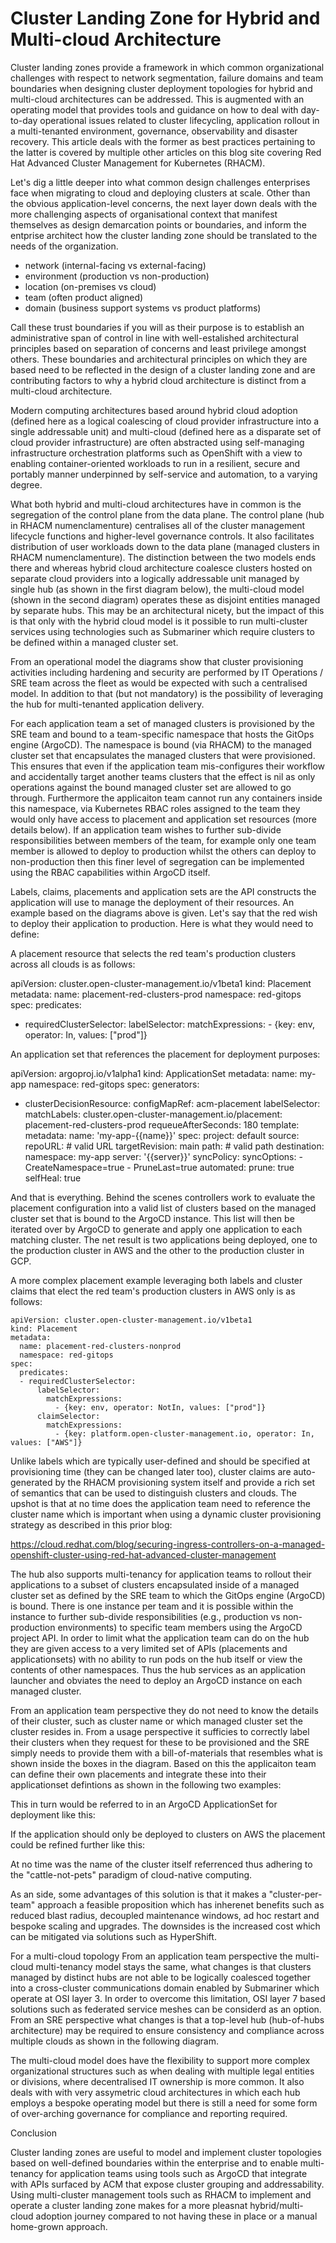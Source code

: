 # Cluster Landing Zone for Hybrid and Multi-cloud Architecture

Cluster landing zones provide a framework in which common organizational challenges with respect to network segmentation, failure domains and team boundaries when designing cluster deployment topologies for hybrid and multi-cloud architectures can be addressed. This is augmented with an operating model that provides tools and guidance on how to deal with day-to-day operational issues related to cluster lifecycling, application rollout in a multi-tenanted environment, governance, observability and disaster recovery. This article deals with the former as best practices pertaining to the latter is covered by multiple other articles on this blog site covering Red Hat Advanced Cluster Management for Kubernetes (RHACM).

Let's dig a little deeper into what common design challenges enterprises face when migrating to cloud and deploying clusters at scale. Other than the obvious application-level concerns, the next layer down deals with the more challenging aspects of organisational context that manifest themselves as design demarcation points or boundaries, and inform the entprise architect how the cluster landing zone should be translated to the needs of the organization.

- network (internal-facing vs external-facing)
- environment (production vs non-production)
- location (on-premises vs cloud)
- team (often product aligned)
- domain (business support systems vs product platforms)

Call these trust boundaries if you will as their purpose is to establish an administrative span of control in line with well-estalished architectural principles based on separation of concerns and least privilege amongst others. These boundaries and architectural principles on which they are based need to be reflected in the design of a cluster landing zone and are contributing factors to why a hybrid cloud architecture is distinct from a multi-cloud architecture. 

Modern computing architectures based around hybrid cloud adoption (defined here as a logical coalescing of cloud provider infrastructure into a single addressable unit) and multi-cloud (defined here as a disparate set of cloud provider infrastructure) are often abstracted using self-managing infrastructure orchestration platforms such as OpenShift with a view to enabling container-oriented workloads to run in a resilient, secure and portably manner underpinned by self-service and automation, to a varying degree. 

What both hybrid and multi-cloud architectures have in common is the segregation of the control plane from the data plane. The control plane (hub in RHACM numenclamenture) centralises all of the cluster management lifecycle functions and higher-level governance controls. It also facilitates distribution of user workloads down to the data plane (managed clusters in RHACM numenclamenture). The distinction between the two models ends there and whereas hybrid cloud architecture coalesce clusters hosted on separate cloud providers into a logically addressable unit managed by single hub (as shown in the first diagram below), the multi-cloud model (shown in the second diagram) operates these as disjoint entities managed by separate hubs. This may be an architectural nicety, but the impact of this is that only with the hybrid cloud model is it possible to run multi-cluster services using technologies such as Submariner which require clusters to be defined within a managed cluster set.

From an operational model the diagrams show that cluster provisioning activities including hardening and security are performed by IT Operations / SRE team across the fleet as would be expected with such a centralised model. In addition to that (but not mandatory) is the possibility of leveraging the hub for multi-tenanted application delivery.

For each application team a set of managed clusters is provisioned by the SRE team and bound to a team-specific namespace that hosts the GitOps engine (ArgoCD). The namespace is bound (via RHACM) to the managed cluster set that encapsulates the managed clusters that were provisioned. This ensures that even if the application team mis-configures their workflow and accidentally target another teams clusters that the effect is nil as only operations against the bound managed cluster set are allowed to go through. Furthermore the applicaiton team cannot run any containers inside this namespace, via Kubernetes RBAC roles assigned to the team they would only have access to placement and application set resources (more details below). If an application team wishes to further sub-divide responsibilities between members of the team, for example only one team member is allowed to deploy to production whilst the others can deploy to non-production then this finer level of segregation can be implemented using the RBAC capabilities within ArgoCD itself.

Labels, claims, placements and application sets are the API constructs the application will use to manage the deployment of their resources. An example based on the diagrams above is given. Let's say that the red wish to deploy their application to production. Here is what they would need to define:

A placement resource that selects the red team's production clusters across all clouds is as follows:

apiVersion: cluster.open-cluster-management.io/v1beta1
kind: Placement
metadata:
  name: placement-red-clusters-prod
  namespace: red-gitops
spec:
  predicates:
  - requiredClusterSelector:
      labelSelector:
        matchExpressions:
          - {key: env, operator: In, values: ["prod"]}

An application set that references the placement for deployment purposes:

apiVersion: argoproj.io/v1alpha1
kind: ApplicationSet
metadata:
  name: my-app
  namespace: red-gitops
spec:
  generators:
  - clusterDecisionResource:
      configMapRef: acm-placement
      labelSelector:
        matchLabels:
          cluster.open-cluster-management.io/placement: placement-red-clusters-prod
      requeueAfterSeconds: 180
  template:
    metadata:
      name: 'my-app-{{name}}'
    spec:
      project: default
      source:
        repoURL: # valid URL
        targetRevision: main
        path: # valid path
      destination:
        namespace: my-app
        server: '{{server}}'
      syncPolicy:
        syncOptions:
          - CreateNamespace=true
          - PruneLast=true
      automated:
        prune: true
        selfHeal: true

And that is everything. Behind the scenes controllers work to evaluate the placement configuration into a valid list of clusters based on the managed cluster set that is bound to the ArgoCD instance. This list will then be iterated over by ArgoCD to generate and apply one application to each matching cluster. The net result is two applications being deployed, one to the production cluster in AWS and the other to the production cluster in GCP.

A more complex placement example leveraging both labels and cluster claims that elect the red team's production clusters in AWS only is as follows:

	apiVersion: cluster.open-cluster-management.io/v1beta1
	kind: Placement
	metadata:
	  name: placement-red-clusters-nonprod
	  namespace: red-gitops
	spec:
	  predicates:
	  - requiredClusterSelector:
	      labelSelector:
	        matchExpressions:
	          - {key: env, operator: NotIn, values: ["prod"]}
	      claimSelector:
	        matchExpressions:
	          - {key: platform.open-cluster-management.io, operator: In, values: ["AWS"]}

Unlike labels which are typically user-defined and should be specified at provisioning time (they can be changed later too), cluster claims are auto-generated by the RHACM provisioning system itself and provide a rich set of semantics that can be used to distinguish clusters and clouds. The upshot is that at no time does the application team need to reference the cluster name which is important when using a dynamic cluster provisioning strategy as described in this prior blog:

https://cloud.redhat.com/blog/securing-ingress-controllers-on-a-managed-openshift-cluster-using-red-hat-advanced-cluster-management




The hub also supports multi-tenancy for application teams to rollout their applications to a subset of clusters encapsulated inside of a managed cluster set as defined by the SRE team to which the GitOps engine (ArgoCD) is bound. There is one instance per team and it is possible within the instance to further sub-divide responsibilities (e.g., production vs non-production environments) to specific team members using the ArgoCD project API. In order to limit what the application team can do on the hub they are given access to a very limited set of APIs (placements and applicationsets) with no ability to run pods on the hub itself or view the contents of other namespaces. Thus the hub services as an application launcher and obviates the need to deploy an ArgoCD instance on each managed cluster.

From an application team perspective they do not need to know the details of their cluster, such as cluster name or which managed cluster set the cluster resides in. From a usage perspective it sufficies to correctly label their clusters when they request for these to be provisioned and the SRE simply needs to provide them with a bill-of-materials that resembles what is shown inside the boxes in the diagram. Based on this the applicaiton team can define their own placements and integrate these into their applicationset defintions as shown in the following two examples:

This in turn would be referred to in an ArgoCD ApplicationSet for deployment like this:   

If the application should only be deployed to clusters on AWS the placement could be refined further like this:

At no time was the name of the cluster itself referrenced thus adhering to the "cattle-not-pets" paradigm of cloud-native computing.

As an side, some advantages of this solution is that it makes a "cluster-per-team" approach a feasible proposition which has inherenet benefits such as reduced blast radius, decoupled maintenance windows, ad hoc restart and bespoke scaling and upgrades. The downsides is the increased cost which can be mitigated via solutions such as HyperShift.

For a multi-cloud topology From an application team perspective the multi-cloud multi-tenancy model stays the same, what changes is that clusters managed by distinct hubs are not able to be logically coalesced together into a cross-cluster communications domain enabled by Submariner which operate at OSI layer 3. In order to overcome this limitation, OSI layer 7 based solutions such as federated service meshes can be considerd as an option. From an SRE perspective what changes is that a top-level hub (hub-of-hubs architecture) may be required to ensure consistency and compliance across multiple clouds as shown in the following diagram.  


The multi-cloud model does have the flexibility to support more complex organizational structures such as when dealing with multiple legal entities or divisions, where decentralised IT ownership is more common. It also deals with with very assymetric cloud architectures in which each hub employs a bespoke operating model but there is still a need for some form of over-arching governance for compliance and reporting required.

Conclusion

Cluster landing zones are useful to model and implement cluster topologies based on well-defined boundaries within the enterprise and to enable multi-tenancy for application teams using tools such as ArgoCD that integrate with APIs surfaced by ACM that expose cluster grouping and addressability. Using multi-cluster management tools such as RHACM to implement and operate a cluster landing zone makes for a more pleasnat hybrid/multi-cloud adoption journey compared to not having these in place or a manual home-grown approach.
